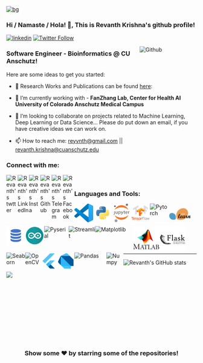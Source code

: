 [![bg][banner]][website]

### Hi / Namaste / Hola! 👋, This is Revanth Krishna's github profile!

[![linkedin](https://img.shields.io/website?label=Revanth&style=for-the-badge&&logo=linkedin&url=https%3A%2F%2Fcodestackr.com)](https://www.linkedin.com/in/reyvnth/)
[![Twitter Follow](https://img.shields.io/twitter/follow/Revanth?color=1DA1F2&logo=twitter&style=for-the-badge)](https://twitter.com/reyvnth)

<img width="30%" align="right" alt="Github" src="https://camo.githubusercontent.com/bb27b9c1df90df738e91a54665d3adb08f60583fad2f266ffbde14508e6dc918/68747470733a2f2f692e70696e696d672e636f6d2f6f726967696e616c732f65342f32362f37302f65343236373032656466383734623138316163656431653266613563366364652e676966" />


### Software Engineer - Bioinformatics @ CU Anschutz!

Here are some ideas to get you started:

- 🔭 Research Works and Publications can be found [here](https://www.researchgate.net/profile/Revanth-Krishna-3): 

- 🌱 I’m currently working with -
     **FanZhang Lab, Center for Health AI**
     **University of Colorado Anschutz Medical Campus**

- 👯 I’m looking to collaborate on projects related to Machine Learning, Deep Learning or Data Science... Please do put down an email, if you have creative ideas we can work on.




- 📫 How to reach me: reyvnth@gmail.com || revanth.krishna@cuanschutz.edu


### Connect with me:

[<img align="left" alt="Revanth's twtter" width="30px" src="https://raw.githubusercontent.com/rahuldkjain/github-profile-readme-generator/master/src/images/icons/Social/twitter.svg" />][twitter]
[<img align="left" alt="Revanth's LinkedIn" width="30px" src="https://raw.githubusercontent.com/rahuldkjain/github-profile-readme-generator/master/src/images/icons/Social/linked-in-alt.svg" />][linkedin]
[<img align="left" alt="Revanth's Insta" width="30px" src="https://raw.githubusercontent.com/rahuldkjain/github-profile-readme-generator/master/src/images/icons/Social/instagram.svg" />][instagram]
[<img align="left" alt="Revanth's Github" width="30px" src="https://cdn.jsdelivr.net/npm/simple-icons@v3/icons/github.svg" />][github]
[<img align="left" alt="Revanth's Telegram" width="30px" src="https://cdn.jsdelivr.net/npm/simple-icons@v3/icons/telegram.svg" />][Telegram]
[<img align="left" alt="Revanth's Facebook" width="30px" src="https://raw.githubusercontent.com/rahuldkjain/github-profile-readme-generator/master/src/images/icons/Social/facebook.svg" />][Facebook]

<br />

### Languages and Tools:

<img align="left" alt="Visual Studio Code" width="50px" src="https://raw.githubusercontent.com/github/explore/80688e429a7d4ef2fca1e82350fe8e3517d3494d/topics/visual-studio-code/visual-studio-code.png" />
<img align="left" alt="python" width="50px" src="https://raw.githubusercontent.com/github/explore/80688e429a7d4ef2fca1e82350fe8e3517d3494d/topics/python/python.png" />
<img align="left" alt="Jupyter Notebook" width="50px" src="https://raw.githubusercontent.com/github/explore/80688e429a7d4ef2fca1e82350fe8e3517d3494d/topics/jupyter-notebook/jupyter-notebook.png" />
<img align="left" alt="Tensorflow" width="50px" src="https://raw.githubusercontent.com/github/explore/80688e429a7d4ef2fca1e82350fe8e3517d3494d/topics/tensorflow/tensorflow.png" />
<img align="left" alt="Pytorch" width="50px" src="https://avatars0.githubusercontent.com/u/21003710?s=200&v=4" />
<img align="left" alt="scikit-learn" width="60px" src="https://raw.githubusercontent.com/github/explore/80688e429a7d4ef2fca1e82350fe8e3517d3494d/topics/scikit-learn/scikit-learn.png" />
<img align="left" alt="sql" width="50px" src="https://raw.githubusercontent.com/github/explore/80688e429a7d4ef2fca1e82350fe8e3517d3494d/topics/sql/sql.png" />
<img align="left" alt="arduino" width="50px" src="https://raw.githubusercontent.com/github/explore/80688e429a7d4ef2fca1e82350fe8e3517d3494d/topics/arduino/arduino.png" />
<img align="left" alt="Pyserial" width="65px" src="https://avatars1.githubusercontent.com/u/10537924?s=400&v=4" />
<img align="left" alt="Streamlit" width="70px" src="https://avatars1.githubusercontent.com/u/45109972?s=200&v=4" />
<img align="left" alt="Matplotlib" width="100px" src = "https://camo.githubusercontent.com/109927a15915074d15313889468aa9aa688de3b9e38cc4359a01f665d351114e/68747470733a2f2f6d6174706c6f746c69622e6f72672f5f7374617469632f6c6f676f322e737667" />
<img align="left" alt="Matlab" width="70px" src = "https://raw.githubusercontent.com/github/explore/80688e429a7d4ef2fca1e82350fe8e3517d3494d/topics/matlab/matlab.png" />
<img align="left" alt="Flask" width="70px" src="https://raw.githubusercontent.com/github/explore/80688e429a7d4ef2fca1e82350fe8e3517d3494d/topics/flask/flask.png" />
<img align="left" alt="Seaborn" width="50px" src="https://user-images.githubusercontent.com/315810/92254613-279c8000-ee9f-11ea-9b73-5622a7d95f3f.png" />
<img align="left" alt="OpenCV" width="40px" src="https://opencv.org/wp-content/uploads/2020/07/OpenCV_logo_black_.png" />
<img align="left" alt="Flutter" width="45px" src="https://raw.githubusercontent.com/github/explore/80688e429a7d4ef2fca1e82350fe8e3517d3494d/topics/flutter/flutter.png" />
<img align="left" alt="Dart" width="45px" src="https://raw.githubusercontent.com/github/explore/80688e429a7d4ef2fca1e82350fe8e3517d3494d/topics/dart/dart.png" />
<img align="left" alt="Pandas" width="85px" src= 'https://upload.wikimedia.org/wikipedia/commons/e/ed/Pandas_logo.svg' />
<img align="left" alt="Numpy" width="45px" src="https://user-images.githubusercontent.com/50221806/86498201-a8bd8680-bd39-11ea-9d08-66b610a8dc01.png" />
<br />
<br />
<br />
<br />
<br />
<br />
<br />

---



  ![Revanth's GitHub stats](https://github-readme-stats.vercel.app/api?username=reyvnth&show_icons=true&theme=transparent&include_all_commits=False)

<p align = 'left'>
  <a href="https://visitorbadge.io/status?path=https%3A%2F%2Fgithub.com%2Freyvnth">
    <img align='center' src="https://api.visitorbadge.io/api/visitors?path=https%3A%2F%2Fgithub.com%2Freyvnth&countColor=%23263759" />
  </a>
</p>
 

<br />
<br />
<br />
<br />
<br />
<br />
<br />
<br />
<br />

<div align="center">

### Show some ❤️ by starring some of the repositories!

</div>

[banner]: https://github.com/revanthkris/revanthkris/blob/main/banner_new.png
[website]: https://reyvnth.com
[twitter]: https://twitter.com/reyvnth
[instagram]: https://www.instagram.com/reyvnth_/
[linkedin]: https://www.linkedin.com/in/reyvnth/
[github]: https://github.com/reyvnth/
[Telegram]: https://t.me/reyvnth/
[Facebook]: https://www.facebook.com/reyvnth/


